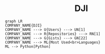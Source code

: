 <h1 align="center">DJI</h1>

```mermaid
graph LR
COMPANY_NAME{DJI}
COMPANY_NAME ---> U{Users} ---> UN[1]
COMPANY_NAME ---> R{Repositories} ---> RN[1]
COMPANY_NAME ---> G{Gists} ---> GN[22]
COMPANY_NAME ---> ML{Most Used<br>Languages}
ML --> Python[Python]
```
